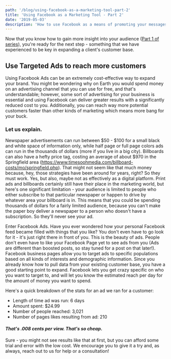 ```yaml
---
path: '/blog/using-facebook-as-a-marketing-tool-part-2'
title: 'Using Facebook as a Marketing Tool - Part 2'
date: '2019-05-03'
description: 'How to use Facebook as a means of promoting your messages to customers. Part 2 of 3. Estimated reading time 3 minutes'
---
```


Now that you know how to gain more insight into your audience ([Part 1 of series](https://www.thepagesmedia.com/blog/using-facebook-as-a-marketing-tool-part-1)), you're ready for the next step - something that we have experienced to be key in expanding a client's customer base.

## Use Targeted Ads to reach more customers

Using Facebook Ads can be an extremely cost-effective way to expand your brand. You might be wondering why on Earth you would spend money on an advertising channel that you can use for free, and that's understandable; however, some sort of advertising for your business is essential and using Facebook can deliver greater results with a significantly reduced cost to you. Additionally, you can reach way more potential customers faster than other kinds of marketing which means more bang for your buck.

### **Let us explain.**

Newspaper advertisements can run between $50 - $100 for a small black and white space of information only, while half page or full page colors ads can run in the thousands of dollars (more if you live in a big city). Billboards can also have a hefty price tag, costing an average of about $970 in the Springfield area (https://www.timesoohmedia.com/billboard-costs/mo/springfield.php). That might not seem like that much money because, hey, those strategies have been around for years, right? So they must work. Yes, but also, maybe not as effectively as a digital platform. Print ads and billboards certainly still have their place in the marketing world, but here's one significant limitation - your audience is limited to people who either subscribe to that particular newspaper or happen to drive by whatever area your billboard is in. This means that you could be spending thousands of dollars for a fairly limited audience, because you can't make the paper boy deliver a newspaper to a person who doesn't have a subscription. So they'll never see your ad.

Enter Facebook Ads. Have you ever wondered how your personal Facebook feed became filled with things that you like? You don't even have to go look for it - it's just right there in front of you. This is the beauty of ads. People don't even have to like your Facebook Page yet to see ads from you (Ads are different than boosted posts, so stay tuned for a post on that later!). Facebook business pages allow you to target ads to specific populations based on all kinds of interests and demographic information. Since you already know how to pull data from your existing customer base, you have a good starting point to expand. Facebook lets you get crazy specific on who you want to target to, and will let you know the estimated reach per day for the amount of money you want to spend.

Here's a quick breakdown of the stats for an ad we ran for a customer:

* Length of time ad was run: 6 days
* Amount spent: $24.99
* Number of people reached: 3,021
* Number of pages likes resulting from ad: 210

#### *That's .008 cents per view. That's so cheap*.

Sure - you might not see results like that at first, but you can afford some trial and error with the low cost. We encourage you to give it a try and, as always, reach out to us for help or a consultation!


